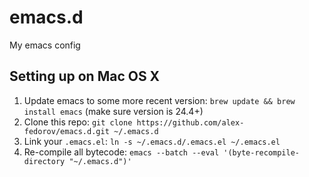 # emacs.d

My emacs config

## Setting up on Mac OS X

1. Update emacs to some more recent version: `brew update && brew install emacs` (make sure version is 24.4+)
2. Clone this repo: `git clone https://github.com/alex-fedorov/emacs.d.git ~/.emacs.d`
3. Link your `.emacs.el`: `ln -s ~/.emacs.d/.emacs.el ~/.emacs.el`
4. Re-compile all bytecode: `emacs --batch --eval '(byte-recompile-directory "~/.emacs.d")'`
